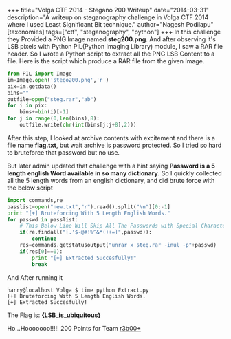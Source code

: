 +++
title="Volga CTF 2014 - Stegano 200 Writeup"
date="2014-03-31"
description="A writeup on steganography challenge in Volga CTF 2014 where I used Least Significant Bit technique."
author="Nagesh Podilapu"
[taxonomies]
tags=["ctf", "steganography", "python"]
+++
In this challenge they Provided a PNG Image named **steg200.png**. And after observing it's LSB pixels with Python PIL(Python Imaging Library) module, I saw a RAR file header. So I wrote a Python script to extract all the PNG LSB Content to a file. Here is the script which produce a RAR file from the given Image.

```python
from PIL import Image
im=Image.open('stego200.png','r')
pix=im.getdata()
bins=""
outfile=open("steg.rar","ab")
for i in pix:
    bins+=bin(i)[-1]
for j in range(0,len(bins),8):
    outfile.write(chr(int(bins[j:j+8],2)))
```

After this step, I looked at archive contents with excitement and there is a file name **flag.txt**, but wait archive is password protected. So I tried so hard to bruteforce that password but no use.

But later admin updated that challenge with a hint saying **Password is a 5 length english Word available in so many dictionary**. So I quickly collected all the 5 length words from an english dictionary, and did brute force with the below script

```python
import commands,re
passlist=open("new.txt","r").read().split("\n")[0:-1]
print "[+] Bruteforcing With 5 Length English Words."
for passwd in passlist:
    # This Below Line Will Skip All The Passwords with Special Characters in it Because We don't need Special Charactes in out password.
    if(re.findall("[.'$-@#!%^&*()+=]",passwd)):
        continue
    res=commands.getstatusoutput("unrar x steg.rar -inul -p"+passwd)
    if(res[0]==0):
        print "[+] Extracted Succesfully!"
        break
```

And After running it
```
harry@localhost Volga $ time python Extract.py
[+] Bruteforcing With 5 Length English Words.
[+] Extracted Succesfully!
```

The Flag is: **{LSB_is_ubiquitous}**

Ho...Hooooooo!!!!! 200 Points for Team [r3b00+](https://ctftime.org/team/4882)
